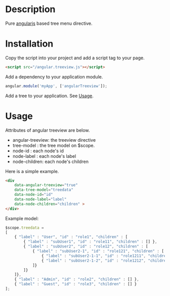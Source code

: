 # Description

Pure [angularjs](http://www.angularjs.org) based tree menu directive.


# Installation

Copy the script into your project and add a script tag to your page.

```html
<script src="/angular.treeview.js"></script>
```

Add a dependency to your application module.

```javascript
angular.module('myApp', ['angularTreeview']);
```

Add a tree to your application. See [Usage](#usage).

# Usage

Attributes of angular treeview are below.

- angular-treeview: the treeview directive
- tree-model : the tree model on $scope.
- node-id : each node's id
- node-label : each node's label
- node-children: each node's children

Here is a simple example.


```html
<div
    data-angular-treeview="true"
    data-tree-model="treedata"
    data-node-id="id"
    data-node-label="label"
    data-node-children="children" >
</div>
```

Example model:

```javascript
$scope.treedata = 
[
    { "label" : "User", "id" : "role1", "children" : [
        { "label" : "subUser1", "id" : "role11", "children" : [] },
        { "label" : "subUser2", "id" : "role12", "children" : [
            { "label" : "subUser2-1", "id" : "role121", "children" : [
                { "label" : "subUser2-1-1", "id" : "role1211", "children" : [] },
                { "label" : "subUser2-1-2", "id" : "role1212", "children" : [] }
            ]}
        ]}
    ]},
    { "label" : "Admin", "id" : "role2", "children" : [] },
    { "label" : "Guest", "id" : "role3", "children" : [] }
];     
```

